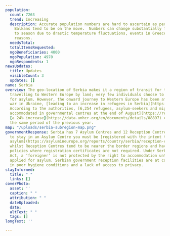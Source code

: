 ```yaml
---
population:
  count: 7263
  trend: Increasing
  description: Accurate population numbers are hard to ascertain as people in The
    Balkans tend to be on the move.  Numbers can change substantially from season
    to season due to drastic temperature fluctuations, events in Greece, and other
    reasons.
  needsTotal: 
  totalItemsRequested: 
  ngoBeneficiaries: 4000
  ngoPopulation: 4970
  ngoRespondents: 1
newsUpdates:
  title: Updates
  visibleCount: 3
  updates: []
name: Serbia
overview: The geo-location of Serbia makes it a region of transit for those who are
  travelling to Western Europe by land; very few individuals choose to stay and apply
  for asylum. However, the onward journey to Western Europe has been affected by the
  war in Ukraine, [leading to an increase in refugees in Serbia](https://www.infomigrants.net/en/post/41376/refugee-numbers-in-serbia-up-55-on-2021).
  According to the authorities, [6,254 refugees, asylum-seekers and migrants were
  accommodated in governmental centres at the end of August](https://reliefweb.int/report/serbia/unhcr-serbia-update-august-2022),
  [a 24% increase](https://data.unhcr.org/en/documents/details/88897) compared to
  the same period of the previous year.
map: "/uploads/serbia-subregion-map.png"
governmentResponse: Serbia has 7 Asylum Centres and 12 Reception Centres. To be able
  to stay in an Asylum Centre you must be [registered with the intent to apply for
  asylum](https://asylumineurope.org/reports/country/serbia/reception-conditions/short-overview-of-the-reception-system/),
  whilst Reception Centres tend to be nearer the border regions and have more flexible
  policies where registration certificates are not required. Under Serbia’s Asylum
  Act, a ‘foreigner’ is not protected by the right to accommodation until they have
  applied for asylum. Serbian government reception facilities are at capacity, resulting
  in poor hygiene conditions and a lack of access to privacy.
stayInformed:
  title: " "
  links: []
coverPhoto:
  asset: ''
  caption: " "
  attribution: " "
  dateUploaded: 
  date: 
  altText: " "
  tags: []
longText: ''

---
```

